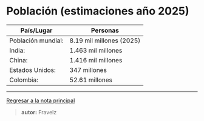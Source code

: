# Población (estimaciones año 2025)

| País/Lugar         | Personas                 |
| ------------------ | ------------------------ |
| Población mundial: | 8.19 mil millones (2025) |
| India:             | 1.463 mil millones       |
| China:             | 1.416 mil millones       |
| Estados Unidos:    | 347 millones             |
| Colombia:          | 52.61 millones           |

---

[Regresar a la nota principal](./../readme.md#estadísticas)

> **autor:** Fravelz
